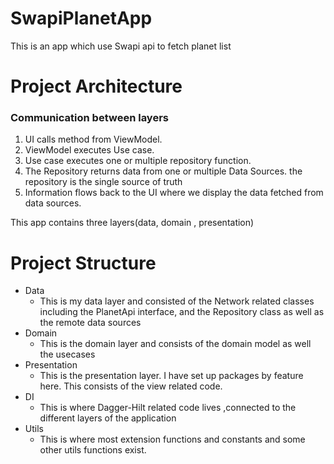 # SwapiPlanetApp
This is an app which use Swapi api to fetch planet list 


# Project Architecture
### Communication between layers
1. UI calls method from ViewModel.
2. ViewModel executes Use case.
3. Use case executes one or multiple repository function.
4. The Repository returns data from one or multiple Data Sources. the repository is the single source of truth
5. Information flows back to the UI where we display the data fetched from data sources.

This app contains three layers(data, domain , presentation)

# Project Structure
* Data
    * This is my data layer and consisted of the Network
    related classes including the PlanetApi interface, and the Repository class as well as
    the remote data sources
* Domain
    * This is the domain layer and consists of the domain model as well the usecases
* Presentation
    * This is the presentation layer. I have set up packages by feature here. This consists of the view related code.
* DI
    * This is where Dagger-Hilt related code lives ,connected to the different layers of the application
* Utils
    * This is where most extension functions and constants and some other utils functions exist.




